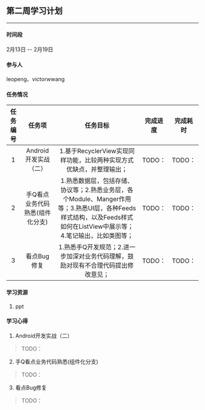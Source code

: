 ## 第二周学习计划
***

#### 时间段
2月13日 -- 2月19日  

#### 参与人
leopeng、victorwwang  

#### 任务情况
|任务编号|任务项|任务目标|完成进度|完成耗时|
|:--:|:--:|:--:|:--:|:--:|
|1|Android开发实战（二）|1.基于RecyclerView实现同样功能，比较两种实现方式优缺点，并整理输出；|TODO：|TODO：|
|2|手Q看点业务代码熟悉(组件化分支)|1.熟悉数据层，包括存储、协议等；2.熟悉业务层，各个Module、Manger作用等；3.熟悉UI层，各种Feeds样式结构，以及Feeds样式如何在ListView中展示等；4.笔记输出，比如类图等；|TODO：|TODO：|
|3|看点Bug修复|1.熟悉手Q开发规范；2.进一步加深对业务代码理解，鼓励对现有不合理代码提出修改意见；|TODO：|TODO：|

#### 学习资源
1. ppt

#### 学习心得

1. Android开发实战（二）
> TODO：

2. 手Q看点业务代码熟悉(组件化分支)
> TODO：

3. 看点Bug修复
> TODO：